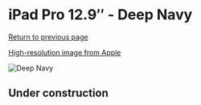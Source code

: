 # iPad Pro 12.9″ - Deep Navy

[Return to previous page](/ipad_pro4)

[High-resolution image from Apple](https://store.storeimages.cdn-apple.com/8756/as-images.apple.com/is/MH023?wid=4500&hei=4500&fmt=png)

<div style="width: 500px"><img src="/almost_uncompressed/MH023.webp" alt="Deep Navy"></div>

## Under construction
